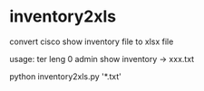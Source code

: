 # inventory2xls
convert cisco show inventory file to xlsx file

usage:
ter leng 0
admin show inventory -> xxx.txt

python inventory2xls.py '*.txt'
